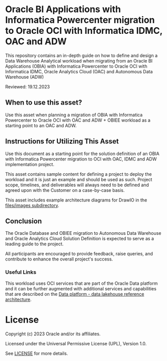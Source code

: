 # Oracle BI Applications with Informatica Powercenter migration to Oracle OCI with Informatica IDMC, OAC and ADW

This repository contains an in-depth guide on how to define and design a Data Warehouse Analytical workload when migrating from an Oracle BI Applications (OBIA) with Informatica Powercenter to Oracle OCI with Informatica IDMC, Oracle Analytics Cloud (OAC) and Autonomous Data Warehouse (ADW)

Reviewed: 19.12.2023

## When to use this asset?

Use this asset when planning a migration of OBIA with Informatica Powercenter to Oracle OCI with OAC and ADW + OBIEE workload as a starting point to an OAC and ADW.

## Instructions for Utilizing This Asset

Use this document as a starting point for the solution definition of an OBIA with Informatica Powercenter migration to OCI with OAC, IDMC and ADW implementation project.

This asset contains sample content for defining a project to deploy the workload and it is just an example and should be used as such. Project scope, timelines, and deliverables will always need to be defined and agreed upon with the Customer on a case-by-case basis.

This asset includes example architecture diagrams for DrawIO in the [files/images subdirectory](files/images).

## Conclusion

The Oracle Database and OBIEE migration to Autonomous Data Warehouse and Oracle Analytics Cloud Solution Definition is expected to serve as a leading guide to the project.

All participants are encouraged to provide feedback, raise queries, and contribute to enhance the overall project's success.

### Useful Links

This workload uses OCI services that are part of the Oracle Data platform and it can be further augmented with additional services and capabilities that are described on the [Data platform - data lakehouse reference architecture](https://docs.oracle.com/en/solutions/data-platform-lakehouse/index.html#GUID-A328ACEF-30B8-4595-B86F-F27B512744DF).

# License

Copyright (c) 2023 Oracle and/or its affiliates.

Licensed under the Universal Permissive License (UPL), Version 1.0.

See [LICENSE](LICENSE) for more details.
